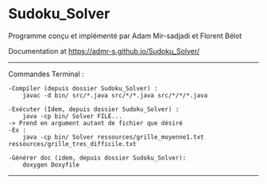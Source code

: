 # Sudoku_Solver

Programme conçu et implémenté par Adam Mir-sadjadi et Florent Bélot

Documentation at https://admr-s.github.io/Sudoku_Solver/

-------------------------------------------------------------------------------------------------------------------------------------------------------------------
Commandes Terminal :

    -Compiler (depuis dossier Sudoku_Solver) :
        javac -d bin/ src/*.java src/*/*.java src/*/*/*.java

    -Exécuter (Idem, depuis dossier Sudoku_Solver) :
        java -cp bin/ Solver FILE...
    -> Prend en argument autant de fichier que désiré
    -Ex :
        java -cp bin/ Solver ressources/grille_moyenne1.txt ressources/grille_tres_difficile.txt
    
    -Générer doc (idem, depuis dossier Sudoku_Solver):
        doxygen Doxyfile
    
--------------------------------------------------------------------------------------------------------------------------------------------------------------------
